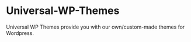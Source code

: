 # Universal-WP-Themes
Universal WP Themes provide you with our own/custom-made themes for Wordpress.
